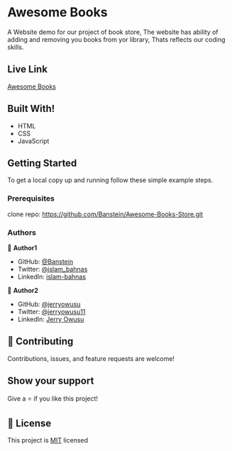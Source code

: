 # Awesome Books

A Website demo for our project of book store, The website has ability of adding and removing you books from yor library, Thats reflects our coding skills.


## Live Link

[Awesome Books](https://banstein.github.io/Awesome-Books-Store/)

## Built With!

- HTML
- CSS
- JavaScript

## Getting Started

To get a local copy up and running follow these simple example steps.

### Prerequisites

clone repo: https://github.com/Banstein/Awesome-Books-Store.git

### Authors

👤 **Author1**

- GitHub: [@Banstein](https://github.com/Banstein)
- Twitter: [@islam_bahnas](https://twitter.com/islam_bahnas)
- LinkedIn: [islam-bahnas](www.linkedin.com/in/islam-bahnas)

👤 **Author2**

- GitHub: [@jerryowusu](https://github.com/jerryowusu)
- Twitter: [@jerryowusu11](https://twitter.com/jerryowusu11)
- LinkedIn: [Jerry Owusu](https://www.linkedin.com/in/jeremiah-owusu-b50a70173/)



## 🤝 Contributing

Contributions, issues, and feature requests are welcome!

## Show your support

Give a ⭐️ if you like this project!

## 📝 License

This project is [MIT](LICENSE) licensed
